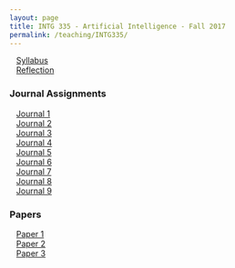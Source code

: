 ```yaml
---
layout: page
title: INTG 335 - Artificial Intelligence - Fall 2017
permalink: /teaching/INTG335/
---
```


&nbsp;&nbsp;&nbsp;[Syllabus](/teaching/INTG335/intg335-syllabus.pdf)  
&nbsp;&nbsp;&nbsp;[Reflection](/teaching/INTG335/intg335-reflection.pdf)  


### Journal Assignments  

&nbsp;&nbsp;&nbsp;[Journal 1](/teaching/INTG335/journals/intg335-journal1.pdf)  
&nbsp;&nbsp;&nbsp;[Journal 2](/teaching/INTG335/journals/intg335-journal2.pdf)  
&nbsp;&nbsp;&nbsp;[Journal 3](/teaching/INTG335/journals/intg335-journal3.pdf)  
&nbsp;&nbsp;&nbsp;[Journal 4](/teaching/INTG335/journals/intg335-journal4.pdf)  
&nbsp;&nbsp;&nbsp;[Journal 5](/teaching/INTG335/journals/intg335-journal5.pdf)  
&nbsp;&nbsp;&nbsp;[Journal 6](/teaching/INTG335/journals/intg335-journal6.pdf)  
&nbsp;&nbsp;&nbsp;[Journal 7](/teaching/INTG335/journals/intg335-journal7.pdf)  
&nbsp;&nbsp;&nbsp;[Journal 8](/teaching/INTG335/journals/intg335-journal8.pdf)  
&nbsp;&nbsp;&nbsp;[Journal 9](/teaching/INTG335/journals/intg335-journal9.pdf)  


### Papers  

&nbsp;&nbsp;&nbsp;[Paper 1](/teaching/INTG335/papers/intg335-paper1.pdf)  
&nbsp;&nbsp;&nbsp;[Paper 2](/teaching/INTG335/papers/intg335-paper2.pdf)  
&nbsp;&nbsp;&nbsp;[Paper 3](/teaching/INTG335/papers/intg335-paper3.pdf)  
